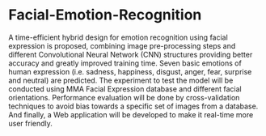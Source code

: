 # Facial-Emotion-Recognition
A time-efficient hybrid design for emotion recognition using facial expression is proposed, combining image pre-processing steps and different Convolutional Neural Network (CNN) structures providing better accuracy and greatly improved training time. Seven
basic emotions of human expression (i.e. sadness, happiness, disgust, anger, fear, surprise and neutral) are predicted. The experiment to test the model will be conducted using MMA
Facial Expression database and different facial orientations. Performance evaluation will be done by cross-validation techniques to avoid bias towards a specific set of images from a
database. And finally, a Web application will be developed to make it real-time more user friendly.
